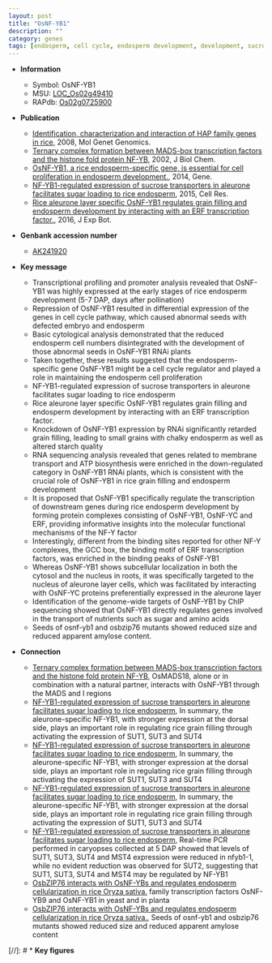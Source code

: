 ```yaml
---
layout: post
title: "OsNF-YB1"
description: ""
category: genes
tags: [endosperm, cell cycle, endosperm development, development, sucrose transporter, sugar, grain, starch, transcription factor, nucleus, grain filling, quality, seed size, amylose content, endosperm cellularization]
---
```


* **Information**  
    + Symbol: OsNF-YB1  
    + MSU: [LOC_Os02g49410](http://rice.plantbiology.msu.edu/cgi-bin/ORF_infopage.cgi?orf=LOC_Os02g49410)  
    + RAPdb: [Os02g0725900](http://rapdb.dna.affrc.go.jp/viewer/gbrowse_details/irgsp1?name=Os02g0725900)  

* **Publication**  
    + [Identification, characterization and interaction of HAP family genes in rice](http://www.ncbi.nlm.nih.gov/pubmed?term=Identification,+characterization+and+interaction+of+HAP+family+genes+in+rice%5BTitle%5D), 2008, Mol Genet Genomics.
    + [Ternary complex formation between MADS-box transcription factors and the histone fold protein NF-YB](http://www.ncbi.nlm.nih.gov/pubmed?term=Ternary+complex+formation+between+MADS-box+transcription+factors+and+the+histone+fold+protein+NF-YB%5BTitle%5D), 2002, J Biol Chem.
    + [OsNF-YB1, a rice endosperm-specific gene, is essential for cell proliferation in endosperm development.](http://www.ncbi.nlm.nih.gov/pubmed?term=OsNF-YB1,+a+rice+endosperm-specific+gene,+is+essential+for+cell+proliferation+in+endosperm+development.%5BTitle%5D), 2014, Gene.
    + [NF-YB1-regulated expression of sucrose transporters in aleurone facilitates sugar loading to rice endosperm](http://www.ncbi.nlm.nih.gov/pubmed?term=NF-YB1-regulated+expression+of+sucrose+transporters+in+aleurone+facilitates+sugar+loading+to+rice+endosperm%5BTitle%5D), 2015, Cell Res.
    + [Rice aleurone layer specific OsNF-YB1 regulates grain filling and endosperm development by interacting with an ERF transcription factor.](http://www.ncbi.nlm.nih.gov/pubmed?term=Rice+aleurone+layer+specific+OsNF-YB1+regulates+grain+filling+and+endosperm+development+by+interacting+with+an+ERF+transcription+factor.%5BTitle%5D), 2016, J Exp Bot.

* **Genbank accession number**  
    + [AK241920](http://www.ncbi.nlm.nih.gov/nuccore/AK241920)

* **Key message**  
    + Transcriptional profiling and promoter analysis revealed that OsNF-YB1 was highly expressed at the early stages of rice endosperm development (5-7 DAP, days after pollination)
    + Repression of OsNF-YB1 resulted in differential expression of the genes in cell cycle pathway, which caused abnormal seeds with defected embryo and endosperm
    + Basic cytological analysis demonstrated that the reduced endosperm cell numbers disintegrated with the development of those abnormal seeds in OsNF-YB1 RNAi plants
    + Taken together, these results suggested that the endosperm-specific gene OsNF-YB1 might be a cell cycle regulator and played a role in maintaining the endosperm cell proliferation
    + NF-YB1-regulated expression of sucrose transporters in aleurone facilitates sugar loading to rice endosperm
    + Rice aleurone layer specific OsNF-YB1 regulates grain filling and endosperm development by interacting with an ERF transcription factor.
    + Knockdown of OsNF-YB1 expression by RNAi significantly retarded grain filling, leading to small grains with chalky endosperm as well as altered starch quality
    + RNA sequencing analysis revealed that genes related to membrane transport and ATP biosynthesis were enriched in the down-regulated category in OsNF-YB1 RNAi plants, which is consistent with the crucial role of OsNF-YB1 in rice grain filling and endosperm development
    + It is proposed that OsNF-YB1 specifically regulate the transcription of downstream genes during rice endosperm development by forming protein complexes consisting of OsNF-YB1, OsNF-YC and ERF, providing informative insights into the molecular functional mechanisms of the NF-Y factor
    + Interestingly, different from the binding sites reported for other NF-Y complexes, the GCC box, the binding motif of ERF transcription factors, was enriched in the binding peaks of OsNF-YB1
    + Whereas OsNF-YB1 shows subcellular localization in both the cytosol and the nucleus in roots, it was specifically targeted to the nucleus of aleurone layer cells, which was facilitated by interacting with OsNF-YC proteins preferentially expressed in the aleurone layer
    + Identification of the genome-wide targets of OsNF-YB1 by ChIP sequencing showed that OsNF-YB1 directly regulates genes involved in the transport of nutrients such as sugar and amino acids
    + Seeds of osnf-yb1 and osbzip76 mutants showed reduced size and reduced apparent amylose content.

* **Connection**  
    + [Ternary complex formation between MADS-box transcription factors and the histone fold protein NF-YB](http://www.ncbi.nlm.nih.gov/pubmed?term=Ternary+complex+formation+between+MADS-box+transcription+factors+and+the+histone+fold+protein+NF-YB%5BTitle%5D), OsMADS18, alone or in combination with a natural partner, interacts with OsNF-YB1 through the MADS and I regions
    + [NF-YB1-regulated expression of sucrose transporters in aleurone facilitates sugar loading to rice endosperm](http://www.ncbi.nlm.nih.gov/pubmed?term=NF-YB1-regulated+expression+of+sucrose+transporters+in+aleurone+facilitates+sugar+loading+to+rice+endosperm%5BTitle%5D), In summary, the aleurone-specific NF-YB1, with stronger expression at the dorsal side, plays an important role in regulating rice grain filling through activating the expression of SUT1, SUT3 and SUT4
    + [NF-YB1-regulated expression of sucrose transporters in aleurone facilitates sugar loading to rice endosperm](http://www.ncbi.nlm.nih.gov/pubmed?term=NF-YB1-regulated+expression+of+sucrose+transporters+in+aleurone+facilitates+sugar+loading+to+rice+endosperm%5BTitle%5D), In summary, the aleurone-specific NF-YB1, with stronger expression at the dorsal side, plays an important role in regulating rice grain filling through activating the expression of SUT1, SUT3 and SUT4
    + [NF-YB1-regulated expression of sucrose transporters in aleurone facilitates sugar loading to rice endosperm](http://www.ncbi.nlm.nih.gov/pubmed?term=NF-YB1-regulated+expression+of+sucrose+transporters+in+aleurone+facilitates+sugar+loading+to+rice+endosperm%5BTitle%5D), In summary, the aleurone-specific NF-YB1, with stronger expression at the dorsal side, plays an important role in regulating rice grain filling through activating the expression of SUT1, SUT3 and SUT4
    + [NF-YB1-regulated expression of sucrose transporters in aleurone facilitates sugar loading to rice endosperm](http://www.ncbi.nlm.nih.gov/pubmed?term=NF-YB1-regulated+expression+of+sucrose+transporters+in+aleurone+facilitates+sugar+loading+to+rice+endosperm%5BTitle%5D), Real-time PCR performed in caryopses collected at 5 DAP showed that levels of SUT1, SUT3, SUT4 and MST4 expression were reduced in nfyb1-1, while no evident reduction was observed for SUT2, suggesting that SUT1, SUT3, SUT4 and MST4 may be regulated by NF-YB1
    + [OsbZIP76 interacts with OsNF-YBs and regulates endosperm cellularization in rice  Oryza sativa.](NF-Y) family transcription factors OsNF-YB9 and OsNF-YB1 in yeast and in planta
    + [OsbZIP76 interacts with OsNF-YBs and regulates endosperm cellularization in rice  Oryza sativa.](http://www.ncbi.nlm.nih.gov/pubmed?term=OsbZIP76+interacts+with+OsNF-YBs+and+regulates+endosperm+cellularization+in+rice++Oryza+sativa.%5BTitle%5D),  Seeds of osnf-yb1 and osbzip76 mutants showed reduced size and reduced apparent amylose content

[//]: # * **Key figures**  


